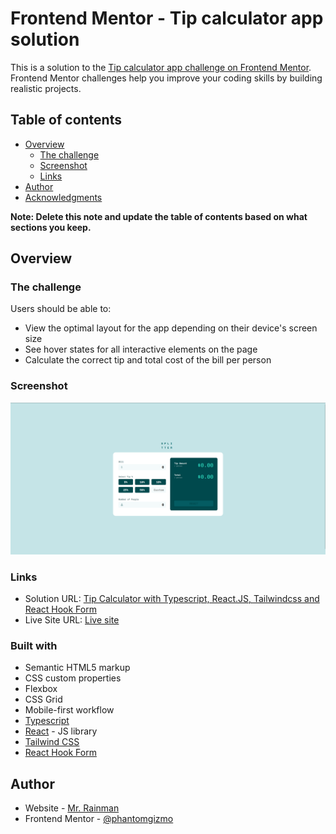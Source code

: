 # Frontend Mentor - Tip calculator app solution

This is a solution to the [Tip calculator app challenge on Frontend Mentor](https://www.frontendmentor.io/challenges/tip-calculator-app-ugJNGbJUX). Frontend Mentor challenges help you improve your coding skills by building realistic projects.

## Table of contents

- [Overview](#overview)
  - [The challenge](#the-challenge)
  - [Screenshot](#screenshot)
  - [Links](#links)
- [Author](#author)
- [Acknowledgments](#acknowledgments)

**Note: Delete this note and update the table of contents based on what sections you keep.**

## Overview

### The challenge

Users should be able to:

- View the optimal layout for the app depending on their device's screen size
- See hover states for all interactive elements on the page
- Calculate the correct tip and total cost of the bill per person

### Screenshot

![](./finished-preview.png)

### Links

- Solution URL: [Tip Calculator with Typescript, React.JS, Tailwindcss and React Hook Form](https://github.com/phantomgizmo/tip-calculator)
- Live Site URL: [Live site](https://dulcet-bonbon-8494c8.netlify.app/)

### Built with

- Semantic HTML5 markup
- CSS custom properties
- Flexbox
- CSS Grid
- Mobile-first workflow
- [Typescript](https://www.typescriptlang.org/)
- [React](https://reactjs.org/) - JS library
- [Tailwind CSS](https://tailwindcss.com/)
- [React Hook Form](https://react-hook-form.com/)

## Author

- Website - [Mr. Rainman](https://github.com/phantomgizmo)
- Frontend Mentor - [@phantomgizmo](https://www.frontendmentor.io/profile/phantomgizmo)
